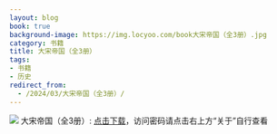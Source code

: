 ```yaml
---
layout: blog
book: true
background-image: https://img.locyoo.com/book大宋帝国（全3册）.jpg
category: 书籍
title: 大宋帝国（全3册）
tags:
- 书籍
- 历史
redirect_from:
  - /2024/03/大宋帝国（全3册）/
---
```

![](https://img.locyoo.com/book大宋帝国（全3册）.jpg)
大宋帝国（全3册）: <a name = "ref1" href="https://url18.ctfile.com/f/50983618-1253396209-7dacf4?p=3619">点击下载</a>，访问密码请点击右上方“关于”自行查看